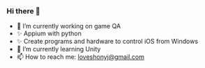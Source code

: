 ### Hi there 👋

- 🔭 I’m currently working on game QA
- ✨ Appium with python
- ✨ Create programs and hardware to control iOS from Windows
- 🌱 I’m currently learning Unity
- 📫 How to reach me: loveshonyj@gmail.com 

<!--
**loveshon/loveshon** is a ✨ _special_ ✨ repository because its `README.md` (this file) appears on your GitHub profile.

Here are some ideas to get you started:

- 🔭 I’m currently working on game QA
- 🌱 I’m currently learning firebase
- 👯 I’m looking to collaborate on ...
- 🤔 I’m looking for help with ...
- 💬 Ask me about ...
- 📫 How to reach me: ...
- 😄 Pronouns: ...
- ⚡ Fun fact: ...
-->
